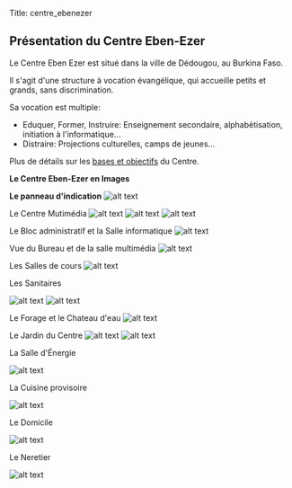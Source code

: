 Title: centre_ebenezer

Présentation du Centre Eben-Ezer
--------------------------------

Le Centre Eben Ezer est situé dans la ville de Dédougou, au Burkina Faso.

Il s'agit d'une structure à vocation évangélique, qui accueille petits et grands, sans discrimination.

Sa vocation est multiple:

 - Eduquer, Former, Instruire: Enseignement secondaire, alphabétisation, initiation à l'informatique...
 - Distraire: Projections culturelles, camps de jeunes...

Plus de détails sur les [bases et objectifs][1] du Centre.


**Le Centre Eben-Ezer en Images**

**Le panneau d'indication**
![alt text][2]

Le Centre Mutimédia
![alt text][3]
![alt text][4]
![alt text][5]

Le Bloc administratif et la Salle informatique
![alt text][6]

Vue du Bureau et de la salle multimédia
![alt text][7]

Les Salles de cours
![alt text][8]

Les Sanitaires

![alt text][9]
![alt text][10]

Le Forage et le Chateau d'eau
![alt text][11]

Le Jardin du Centre
![alt text][12]
![alt text][13]

La Salle d'Énergie

![alt text][14]

La Cuisine provisoire

![alt text][15]

Le Domicile

![alt text][16]

Le Neretier

![alt text][17]


  [1]: /_/centre_ebenezer/bases_objectifs
  [2]: /data/Presentation/PICT2009.JPG
  [3]: /data/Presentation/Salle_Multimedia_E__cropped.JPG
  [4]: /data/Presentation/Salle_Multimedia_Vue_Nord__cropped.JPG
  [5]: /data/Presentation/Salle_Multimedia_vue_W__cropped.JPG
  [6]: /data/Presentation/Bureau_salle_Informatique__cropped.JPG
  [7]: /data/Presentation/Bureau_Salle_Multimedia__cropped.JPG
  [8]: /data/Presentation/Salles_de_Classe__cropped.JPG
  [9]: /data/Presentation/Sanitaire_E__cropped.JPG
  [10]: /data/Presentation/Sanitaires_W__cropped.JPG
  [11]: /data/Presentation/Chateau_et_Forage__cropped.JPG
  [12]: /data/Presentation/Jardin__cropped.JPG
  [13]: /data/Presentation/Jardin_N__cropped.JPG
  [14]: /data/Presentation/Salle_d'Energie__cropped.JPG
  [15]: /data/Presentation/Cuisine__cropped.JPG
  [16]: /data/Presentation/Residence__cropped.JPG
  [17]: /data/Presentation/Neretier__cropped.JPG
